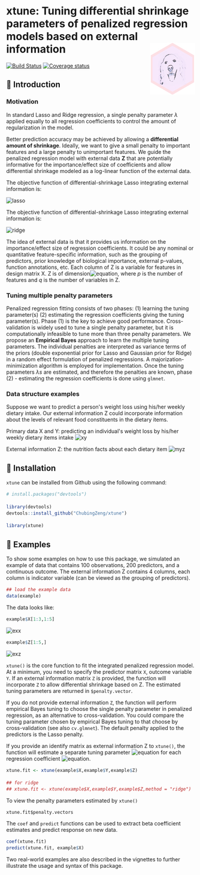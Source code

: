 <!-- README.md is generated from README.Rmd. Please edit that file -->

xtune: Tuning differential shrinkage parameters of penalized regression models based on external information <img src="man/figures/logo.png" align="right" />
=======

[![Build Status](https://travis-ci.org/ChubingZeng/xtune.svg?branch=master)](https://travis-ci.org/ChubingZeng/xtune)
[![Coverage status](https://codecov.io/gh/ChubingZeng/xtune/branch/master/graph/badge.svg)](https://codecov.io/gh/ChubingZeng/xtune)



&#x1F4D7;  Introduction
-----------------------

### Motivation

In standard Lasso and Ridge regression, a single penalty parameter *λ* applied equally to all regression coefficients to control the amount of regularization in the model. 

Better prediction accuracy may be achieved by allowing a **differential amount of shrinkage**. Ideally, we want to give a small penalty to important features and a large penalty to unimportant features. We guide the penalized regression model with external data **Z** that are potentially informative for the importance/effect size of coefficients and allow differential shrinkage modeled as a log-linear function of the external data. 

The objective function of differential-shrinkage Lasso integrating external information is: 

![lasso](https://user-images.githubusercontent.com/23446412/56463267-9b5eeb00-6385-11e9-8aed-82b9df287d5e.png)

The objective function of differential-shrinkage Lasso integrating external information is: 

![ridge](https://user-images.githubusercontent.com/23446412/56463270-a580e980-6385-11e9-94a9-2a4245127670.png)

The idea of external data is that it provides us information on the importance/effect size of regression coefficients. It could be any nominal or quantitative feature-specific information, such as the grouping of predictors, prior knowledge of biological importance, external p-values, function annotations, etc. Each column of Z is a variable for features in design matrix X. Z is of dimension![equation](https://latex.codecogs.com/gif.latex?p&space;\times&space;q), where *p* is the number of features and *q* is the number of variables in Z.

### Tuning multiple penalty parameters

Penalized regression fitting consists of two phases: (1) learning the tuning parameter(s) (2) estimating the regression coefficients giving the tuning parameter(s). Phase (1) is the key to achieve good performance. Cross-validation is widely used to tune a single penalty parameter, but it is computationally infeasible to tune more than three penalty parameters. We propose an **Empirical Bayes** approach to learn the multiple tuning parameters. The individual penalties are interpreted as variance terms of the priors (double exponential prior for Lasso and Gaussian prior for Ridge) in a random effect formulation of penalized regressions. A majorization-minimization algorithm is employed for implementation. Once the tuning parameters *λs* are estimated, and therefore the penalties are known, phase (2) - estimating the regression coefficients is done using `glmnet`. 

### Data structure examples

Suppose we want to predict a person's weight loss using his/her weekly dietary intake. Our external information Z could incorporate information about the levels of relevant food constituents in the dietary items.

Primary data X and Y: predicting an individual's weight loss by his/her weekly dietary items intake 
![xy](https://user-images.githubusercontent.com/23446412/57326302-0a944900-70c1-11e9-9575-2d32ae24700c.png)

External information Z: the nutrition facts about each dietary item
<img width="508" alt="myz" src="https://user-images.githubusercontent.com/23446412/57328408-349c3a00-70c6-11e9-92c0-284c2c851588.png">


&#x1F4D9;  Installation
-----------------------
`xtune` can be installed from Github using the following command:

``` r
# install.packages("devtools")

library(devtools)
devtools::install_github("ChubingZeng/xtune")

library(xtune)
```

&#x1F4D8;  Examples
-------------------
To show some examples on how to use this package, we simulated an example of data that contains 100 observations, 200 predictors, and a continuous outcome. The external information Z contains 4 columns, each column is indicator variable (can be viewed as the grouping of predictors). 

``` r
## load the example data
data(example)
```

The data looks like: 
``` r 
example$X[1:3,1:5]
```
![exx](https://user-images.githubusercontent.com/23446412/57326129-98bbff80-70c0-11e9-8b60-ad1b66ade231.png)

``` r 
example$Z[1:5,]
```
![exz](https://user-images.githubusercontent.com/23446412/57326184-bf7a3600-70c0-11e9-874b-0019f50f0014.png)

`xtune()` is the core function to fit the integrated penalized regression model. At a minimum, you need to specify the predictor matrix `X`, outcome variable `Y`. If an external information matrix `Z` is provided, the function will incorporate `Z` to allow differential shrinkage based on Z. The estimated tuning parameters are returned in `$penalty.vector`. 

If you do not provide external information `Z`, the function will perform empirical Bayes tuning to choose the single penalty parameter in penalized regression, as an alternative to cross-validation. You could compare the tuning parameter chosen by empirical Bayes tuning to that choose by cross-validation (see also `cv.glmnet`). The default penalty applied to the predictors is the Lasso penalty. 

If you provide an identify matrix as external information Z to `xtune()`, the function will estimate a separate tuning parameter ![equation](https://latex.codecogs.com/gif.latex?\lambda_j) for each regression coefficient ![equation](https://latex.codecogs.com/gif.latex?\beta_j).

``` r
xtune.fit <- xtune(example$X,example$Y,example$Z)

## for ridge
## xtune.fit <- xtune(example$X,example$Y,example$Z,method = "ridge")
```

To view the penalty parameters estimated by `xtune()`

```
xtune.fit$penalty.vectors
```

The `coef` and `predict` functions can be used to extract beta coefficient estimates and predict response on new data. 

``` r
coef(xtune.fit)
predict(xtune.fit, example$X)
```

Two real-world examples are also described in the vignettes to further illustrate the usage and syntax of this package. 
